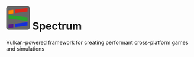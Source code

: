 # ![logo](Resources/Logo/Thumbnail.png) Spectrum

Vulkan-powered framework for creating performant cross-platform games and simulations

